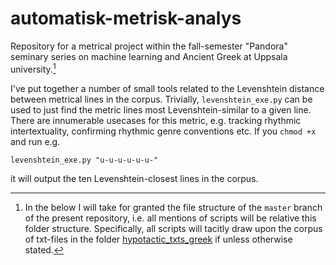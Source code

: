# automatisk-metrisk-analys
Repository for a metrical project within the fall-semester "Pandora" seminary series on machine learning and Ancient Greek at Uppsala university.[^1]



I've put together a number of small tools related to the Levenshtein distance between metrical lines in the corpus. Trivially, ```levenshtein_exe.py``` can be used to just find the metric lines most Levenshtein-similar to a given line. There are innumerable usecases for this metric, e.g. tracking rhythmic intertextuality, confirming rhythmic genre conventions etc. If you ```chmod +x``` and run e.g.

```
levenshtein_exe.py "u-u-u-u-u-u-"
```
it will output the ten Levenshtein-closest lines in the corpus. 




[^1]: In the below I will take for granted the file structure of the ```master``` branch of the present repository, i.e. all mentions of scripts will be relative this folder structure. Specifically, all scripts will tacitly draw upon the corpus of txt-files in the folder [hypotactic_txts_greek](hypotactic_txts_greek) if unless otherwise stated. 

